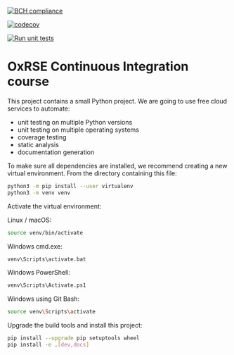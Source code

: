[![BCH compliance](https://bettercodehub.com/edge/badge/rubynixson/ci-course?branch=main)](https://bettercodehub.com/)

[![codecov](https://codecov.io/gh/rubynixson/ci-course/branch/main/graph/badge.svg?token=02AJ9XGFM6)](https://codecov.io/gh/rubynixson/ci-course)


[![Run unit tests](https://github.com/rubynixson/ci-course/actions/workflows/unit-tests.yml/badge.svg)](https://github.com/rubynixson/ci-course/actions/workflows/unit-tests.yml)
# OxRSE Continuous Integration course

This project contains a small Python project. We are going to use free cloud services to automate:

- unit testing on multiple Python versions
- unit testing on multiple operating systems
- coverage testing
- static analysis
- documentation generation

To make sure all dependencies are installed, we recommend creating a new virtual environment.
From the directory containing this file:

```bash
python3 -m pip install --user virtualenv
python3 -m venv venv
```

Activate the virtual environment:

Linux / macOS:
```bash
source venv/bin/activate
```

Windows cmd.exe:
```bash
venv\Scripts\activate.bat
```

Windows PowerShell:
```bash
venv\Scripts\Activate.ps1
```

Windows using Git Bash:
```bash
source venv\Scripts\activate
```

Upgrade the build tools and install this project:

```bash
pip install --upgrade pip setuptools wheel
pip install -e .[dev,docs]
```

